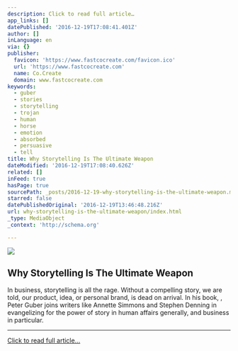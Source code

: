 ```yaml
---
description: Click to read full article…
app_links: []
datePublished: '2016-12-19T17:08:41.401Z'
author: []
inLanguage: en
via: {}
publisher:
  favicon: 'https://www.fastcocreate.com/favicon.ico'
  url: 'https://www.fastcocreate.com'
  name: Co.Create
  domain: www.fastcocreate.com
keywords:
  - guber
  - stories
  - storytelling
  - trojan
  - human
  - horse
  - emotion
  - absorbed
  - persuasive
  - tell
title: Why Storytelling Is The Ultimate Weapon
dateModified: '2016-12-19T17:08:40.626Z'
related: []
inFeed: true
hasPage: true
sourcePath: _posts/2016-12-19-why-storytelling-is-the-ultimate-weapon.md
starred: false
datePublishedOriginal: '2016-12-19T13:46:48.216Z'
url: why-storytelling-is-the-ultimate-weapon/index.html
_type: MediaObject
_context: 'http://schema.org'

---
```

<article style=""><img src="https://imgflo.herokuapp.com/graph/2b2431f8e7ba7b0/6418464d0d36b0b305bf9c4d9ec119b5/noop.jpg?input=https%3A%2F%2Fb.fastcompany.net%2Fasset_files%2F-%2F2016%2F10%2F04%2FNewHouseAd.300x180.FCNY.jpg" /><h1>Why Storytelling Is The Ultimate Weapon</h1><p>In business, storytelling is all the rage. Without a compelling story, we are told, our product, idea, or personal brand, is dead on arrival. In his book, , Peter Guber joins writers like Annette Simmons and Stephen Denning in evangelizing for the power of story in human affairs generally, and business in particular.</p></article>

---

[Click to read full article...][0]

[0]: http://www.fastcocreate.com/1680581/why-storytelling-is-the-ultimate-weapon "Click to read full article..."